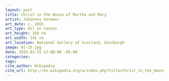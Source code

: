```yaml
---
layout: post
title: Christ in the House of Martha and Mary
artist: Johannes Vermeer
art_date: c. 1655
art_type: Oil on Canvas
art_height: 160 cm
art_width: 142 cm
art_location: National Gallery of Scotland, Edinburgh
image: 01-15.jpg
date: 2016-01-15 12:00:00 -05:00
categories:
tags:
cite_author: Wikipedia
cite_url: http://en.wikipedia.org/w/index.php?title=Christ_in_the_House_of_Martha_and_Mary_(Vermeer)&oldid=589481499
---
```

